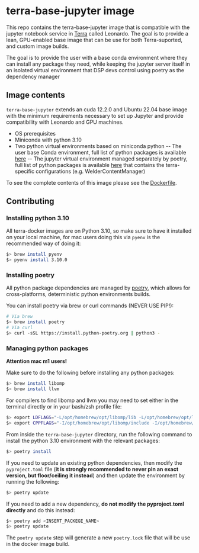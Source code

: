 # terra-base-jupyter image

This repo contains the terra-base-jupyter image that is compatible with the
jupyter notebook service in [Terra]("https://app.terra.bio/") called Leonardo.
The goal is to provide a lean, GPU-enabled base image that can be use for both Terra-suported, and custom image builds.

The goal is to provide the user with a base conda environment where they can install any
package they need, while keeping the jupyter server itself in an isolated virtual environment
that DSP devs control using poetry as the dependency manager

## Image contents

`terra-base-jupyter` extends an cuda 12.2.0 and Ubuntu 22.04 base image with the minimum 
requirements necessary to set up Jupyter and provide compatibility with Leonardo and GPU machines.

- OS prerequisites
- Miniconda with python 3.10
- Two python virtual environments based on miniconda python
-- The user base Conda environment, full list of python packages is available [here](conda-environment.yml)
-- The jupyter virtual environment managed separately by poetry, full list of python packages is available [here](pyproject.toml) that contains the terra-specific configurations (e.g. WelderContentManager)

To see the complete contents of this image please see the [Dockerfile](./Dockerfile).

## Contributing

### Installing python 3.10

All terra-docker images are on Python 3.10, so make sure to have it installed on your
local machine, for mac users doing this via `pyenv` is the recommended way of doing it:

```bash
$> brew install pyenv
$> pyenv install 3.10.0
```

### Installing poetry

All python package dependencies are managed by [poetry]("https://python-poetry.org/docs/"),
which allows for cross-platforms, deterministic python environments builds.

You can install poetry via brew or curl commands (NEVER USE PIP!):

```bash
# Via brew
$> brew install poetry
# Via curl
$> curl -sSL https://install.python-poetry.org | python3 -
```

### Managing python packages

**Attention mac m1 users!**

Make sure to do the following before installing any python packages:

```bash
$> brew install libomp
$> brew install llvm
```

For compilers to find libomp and llvm you may need to set either in the terminal directly
or in your bash/zsh profile file:

```bash
$> export LDFLAGS="-L/opt/homebrew/opt/libomp/lib -L/opt/homebrew/opt/llvm/lib"
$> export CPPFLAGS="-I/opt/homebrew/opt/libomp/include -I/opt/homebrew/opt/llvmp/include"
```

From inside the `terra-base-jupyter` directory, run the following command to install
the python 3.10 environment with the relevant packages:

```bash
$> poetry install
```

If you need to update an existing python dependencies, then modify the `pyproject.toml`
file (**it is strongly recommended to never pin an exact version, but floor/ceiling it instead**)
and then update the environment by running the following:

```bash
$> poetry update
```

If you need to add a new dependency, **do not modify the pyproject.toml directly** and do this instead:

```bash
$> poetry add <INSERT_PACKEGE_NAME>
$> poetry update
```

The `poetry update` step will generate a new `poetry.lock` file that will be use in the docker image build.